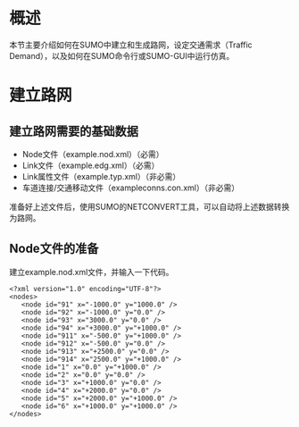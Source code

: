 # 概述
本节主要介绍如何在SUMO中建立和生成路网，设定交通需求（Traffic Demand），以及如何在SUMO命令行或SUMO-GUI中运行仿真。
# 建立路网
## 建立路网需要的基础数据
* Node文件（example.nod.xml）（必需）
* Link文件（example.edg.xml）（必需）
* Link属性文件（example.typ.xml）（非必需）
* 车道连接/交通移动文件（exampleconns.con.xml）（非必需）

准备好上述文件后，使用SUMO的NETCONVERT工具，可以自动将上述数据转换为路网。
## Node文件的准备
建立example.nod.xml文件，并输入一下代码。
```
<?xml version="1.0" encoding="UTF-8"?>
<nodes>
   <node id="91" x="-1000.0" y="1000.0" />
   <node id="92" x="-1000.0" y="0.0" />
   <node id="93" x="3000.0" y="0.0" />
   <node id="94" x="+3000.0" y="+1000.0" />
   <node id="911" x="-500.0" y="+1000.0" />
   <node id="912" x="-500.0" y="0.0" />
   <node id="913" x="+2500.0" y="0.0" />
   <node id="914" x="2500.0" y="+1000.0" />
   <node id="1" x="0.0" y="+1000.0" />
   <node id="2" x="0.0" y="0.0" />
   <node id="3" x="+1000.0" y="0.0" />
   <node id="4" x="+2000.0" y="0.0" />
   <node id="5" x="+2000.0" y="+1000.0" />
   <node id="6" x="+1000.0" y="+1000.0" />
</nodes>
```
